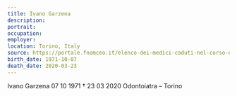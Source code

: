 ```yaml
---
title: Ivano Garzena
description: 
portrait: 
occupation: 
employer: 
location: Torino, Italy
source: https://portale.fnomceo.it/elenco-dei-medici-caduti-nel-corso-dellepidemia-di-covid-19/
birth_date: 1971-10-07
death_date: 2020-03-23
---
```


Ivano Garzena 07 10 1971 † 23 03 2020
Odontoiatra – Torino
